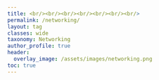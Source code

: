 ```yaml
---
title: <br/><br/><br/><br/><br/><br/><br/>
permalink: /networking/
layout: tag
classes: wide
taxonomy: Networking
author_profile: true
header:
  overlay_image: /assets/images/networking.png
toc: true
---
```

